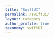 ```yaml
---
title: "SwiftUI"
permalink: /swiftui/
layout: category
author_profile: true
taxonomy: swiftUI
---
```

